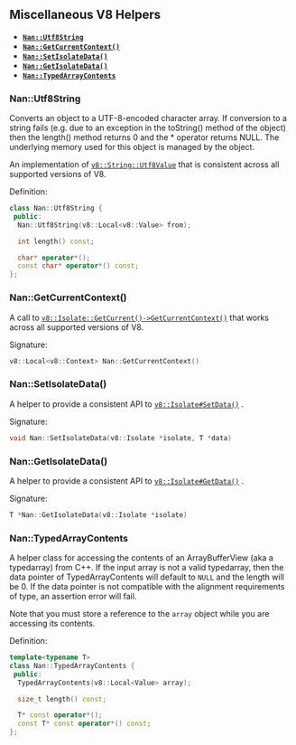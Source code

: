 ## Miscellaneous V8 Helpers

- <a href="#api_nan_utf8_string"><b><code>Nan::Utf8String</code></b></a>
- <a href="#api_nan_get_current_context"><b><code>Nan::GetCurrentContext()</code></b></a>
- <a href="#api_nan_set_isolate_data"><b><code>Nan::SetIsolateData()</code></b></a>
- <a href="#api_nan_get_isolate_data"><b><code>Nan::GetIsolateData()</code></b></a>
- <a href="#api_nan_typedarray_contents"><b><code>Nan::TypedArrayContents</code></b></a>

<a name="api_nan_utf8_string"></a>

### Nan::Utf8String

Converts an object to a UTF-8-encoded character array. If conversion to a string fails (e.g. due to an exception in the
toString() method of the object) then the length() method returns 0 and the * operator returns NULL. The underlying
memory used for this object is managed by the object.

An implementation
of [`v8::String::Utf8Value`](https://v8docs.nodesource.com/node-8.16/d4/d1b/classv8_1_1_string_1_1_utf8_value.html) that
is consistent across all supported versions of V8.

Definition:

```c++
class Nan::Utf8String {
 public:
  Nan::Utf8String(v8::Local<v8::Value> from);

  int length() const;

  char* operator*();
  const char* operator*() const;
};
```

<a name="api_nan_get_current_context"></a>

### Nan::GetCurrentContext()

A call
to [`v8::Isolate::GetCurrent()->GetCurrentContext()`](https://v8docs.nodesource.com/node-8.16/d5/dda/classv8_1_1_isolate.html#a81c7a1ed7001ae2a65e89107f75fd053)
that works across all supported versions of V8.

Signature:

```c++
v8::Local<v8::Context> Nan::GetCurrentContext()
```

<a name="api_nan_set_isolate_data"></a>

### Nan::SetIsolateData()

A helper to provide a consistent API
to [`v8::Isolate#SetData()`](https://v8docs.nodesource.com/node-8.16/d5/dda/classv8_1_1_isolate.html#a7acadfe7965997e9c386a05f098fbe36)
.

Signature:

```c++
void Nan::SetIsolateData(v8::Isolate *isolate, T *data)
```

<a name="api_nan_get_isolate_data"></a>

### Nan::GetIsolateData()

A helper to provide a consistent API
to [`v8::Isolate#GetData()`](https://v8docs.nodesource.com/node-8.16/d5/dda/classv8_1_1_isolate.html#aabd223436bc1100a787dadaa024c6257)
.

Signature:

```c++
T *Nan::GetIsolateData(v8::Isolate *isolate)
```

<a name="api_nan_typedarray_contents"></a>

### Nan::TypedArrayContents<T>

A helper class for accessing the contents of an ArrayBufferView (aka a typedarray) from C++. If the input array is not a
valid typedarray, then the data pointer of TypedArrayContents will default to `NULL` and the length will be 0. If the
data pointer is not compatible with the alignment requirements of type, an assertion error will fail.

Note that you must store a reference to the `array` object while you are accessing its contents.

Definition:

```c++
template<typename T>
class Nan::TypedArrayContents {
 public:
  TypedArrayContents(v8::Local<Value> array);

  size_t length() const;

  T* const operator*();
  const T* const operator*() const;
};
```
